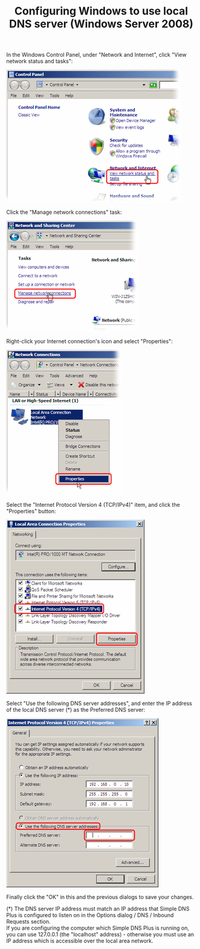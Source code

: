 ﻿---
title: Configuring Windows to use local DNS server (Windows Server 2008)
category: 11
frontpage: false
comments: true
vgroup: 5
vname: Windows Server 2008
vsort: 103
refs: 26
created-utc: 2019-01-01
modified-utc: 2019-01-01
---
<p>In the Windows Control Panel, under "Network and Internet", click "View network status and tasks":</p>
<p> <img height="352" src="img/25/1.png" width="464" /></p>
<p>Click the "Manage network connections" task: </p>
<p> <img height="294" src="img/25/2.png" width="349" /></p>
<p>Right-click your Internet connection's icon and select "Properties":</p>
<p> <img height="385" src="img/25/3.png" width="306" /></p>
<p>Select the "Internet Protocol Version 4 (TCP/IPv4)" item, and click the "Properties" button: </p>
<p> <img height="461" src="img/25/4.png" width="367" /></p>
<p style="text-align: center;">
</p>
<p>Select "Use the following DNS server addresses", and enter the IP address of the local DNS server (*) as the Preferred DNS server:</p>
<p> <img height="448" src="img/25/5.png" width="404" /></p>
<p>Finally click the "OK" in this and the previous dialogs to save your changes.</p>
<p>(*) The DNS server IP address must match an IP address that Simple DNS Plus is configured to listen on in the Options dialog / DNS / Inbound Requests section.<br />
If you are configuring the computer which Simple DNS Plus is running on, you can use 127.0.0.1 (the "localhost" address) - otherwise you must use an IP address which is accessible over the local area network. </p>
